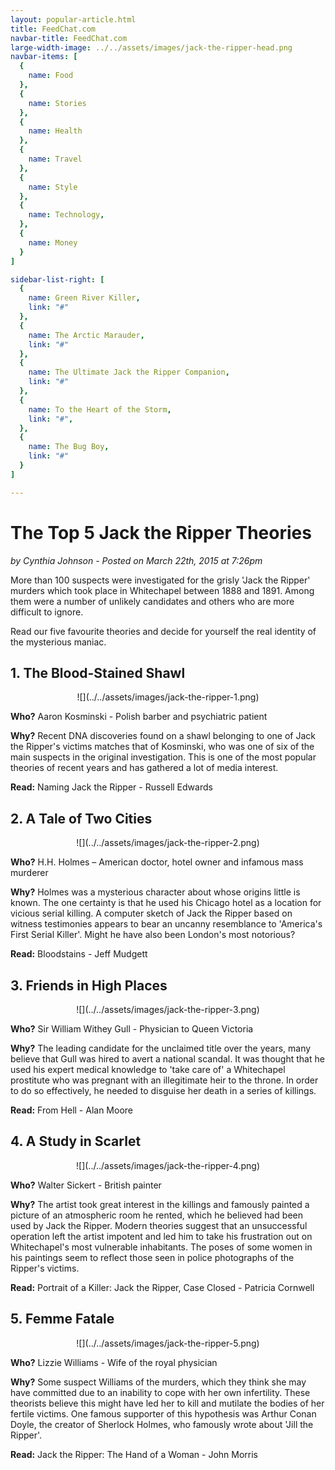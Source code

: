 ```yaml
---
layout: popular-article.html
title: FeedChat.com
navbar-title: FeedChat.com
large-width-image: ../../assets/images/jack-the-ripper-head.png
navbar-items: [
  {
    name: Food
  },
  {
    name: Stories
  },
  {
    name: Health
  },
  {
    name: Travel
  },
  {
    name: Style
  },
  {
    name: Technology,
  },
  {
    name: Money
  }
]

sidebar-list-right: [
  {
    name: Green River Killer,
    link: "#"
  },
  {
    name: The Arctic Marauder,
    link: "#"
  },
  {
    name: The Ultimate Jack the Ripper Companion,
    link: "#"
  },
  {
    name: To the Heart of the Storm,
    link: "#",
  },
  {
    name: The Bug Boy,
    link: "#"
  }
]

---
```


# The Top 5 Jack the Ripper Theories

_by Cynthia Johnson - Posted on March 22th, 2015 at 7:26pm_

More than 100 suspects were investigated for the grisly 'Jack the Ripper' murders which took place in Whitechapel between 1888 and 1891\. Among them were a number of unlikely candidates and others who are more difficult to ignore.

Read our five favourite theories and decide for yourself the real identity of the mysterious maniac.

## 1\. The Blood-Stained Shawl

<center>![](../../assets/images/jack-the-ripper-1.png)</center>

**Who?** Aaron Kosminski - Polish barber and psychiatric patient

**Why?** Recent DNA discoveries found on a shawl belonging to one of Jack the Ripper's victims matches that of Kosminski, who was one of six of the main suspects in the original investigation. This is one of the most popular theories of recent years and has gathered a lot of media interest.

**Read:** Naming Jack the Ripper - Russell Edwards

## 2\. A Tale of Two Cities

<center>![](../../assets/images/jack-the-ripper-2.png)</center>

**Who?** H.H. Holmes – American doctor, hotel owner and infamous mass murderer

**Why?** Holmes was a mysterious character about whose origins little is known. The one certainty is that he used his Chicago hotel as a location for vicious serial killing. A computer sketch of Jack the Ripper based on witness testimonies appears to bear an uncanny resemblance to 'America's First Serial Killer'. Might he have also been London's most notorious?

**Read:** Bloodstains - Jeff Mudgett

## 3\. Friends in High Places

<center>![](../../assets/images/jack-the-ripper-3.png)</center>

**Who?** Sir William Withey Gull - Physician to Queen Victoria

**Why?** The leading candidate for the unclaimed title over the years, many believe that Gull was hired to avert a national scandal. It was thought that he used his expert medical knowledge to 'take care of' a Whitechapel prostitute who was pregnant with an illegitimate heir to the throne. In order to do so effectively, he needed to disguise her death in a series of killings.

**Read:** From Hell - Alan Moore

## 4\. A Study in Scarlet

<center>![](../../assets/images/jack-the-ripper-4.png)</center>

**Who?** Walter Sickert - British painter

**Why?** The artist took great interest in the killings and famously painted a picture of an atmospheric room he rented, which he believed had been used by Jack the Ripper. Modern theories suggest that an unsuccessful operation left the artist impotent and led him to take his frustration out on Whitechapel's most vulnerable inhabitants. The poses of some women in his paintings seem to reflect those seen in police photographs of the Ripper's victims.

**Read:** Portrait of a Killer: Jack the Ripper, Case Closed - Patricia Cornwell

## 5\. Femme Fatale

<center>![](../../assets/images/jack-the-ripper-5.png)</center>

**Who?** Lizzie Williams - Wife of the royal physician

**Why?** Some suspect Williams of the murders, which they think she may have committed due to an inability to cope with her own infertility. These theorists believe this might have led her to kill and mutilate the bodies of her fertile victims. One famous supporter of this hypothesis was Arthur Conan Doyle, the creator of Sherlock Holmes, who famously wrote about 'Jill the Ripper'.

**Read:** Jack the Ripper: The Hand of a Woman - John Morris
